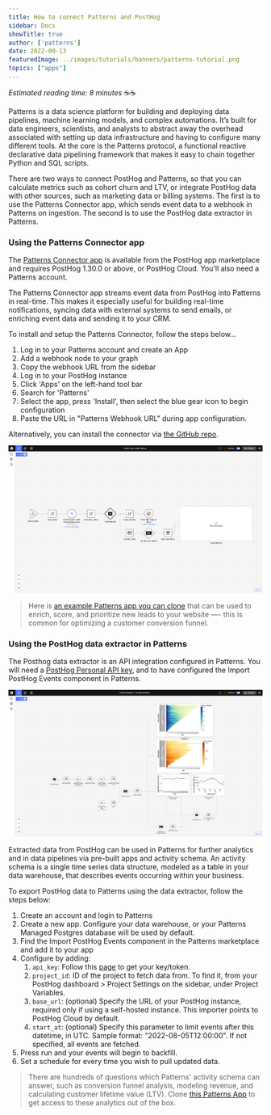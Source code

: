 ```yaml
---
title: How to connect Patterns and PostHog
sidebar: Docs
showTitle: true
author: ['patterns']
date: 2022-09-13
featuredImage: ../images/tutorials/banners/patterns-tutorial.png
topics: ["apps"]
---
```


_Estimated reading time: 8 minutes_ ☕☕

Patterns is a data science platform for building and deploying data pipelines, machine learning models, and complex automations. It’s built for data engineers, scientists, and analysts to abstract away the overhead associated with setting up data infrastructure and having to configure many different tools. At the core is the Patterns protocol, a functional reactive declarative data pipelining framework that makes it easy to chain together Python and SQL scripts.

There are two ways to connect PostHog and Patterns, so that you can calculate metrics such as cohort churn and LTV, or integrate PostHog data with other sources, such as marketing data or billing systems. The first is to use the Patterns Connector app, which sends event data to a webhook in Patterns on ingestion. The second is to use the PostHog data extractor in Patterns. 

### Using the Patterns Connector app

The [Patterns Connector app](/apps/patterns-connector) is available from the PostHog app marketplace and requires PostHog 1.30.0 or above, or PostHog Cloud. You'll also need a Patterns account. 

The Patterns Connector app streams event data from PostHog into Patterns in real-time. This makes it especially useful for building real-time notifications, syncing data with external systems to send emails, or enriching event data and sending it to your CRM.

To install and setup the Patterns Connector, follow the steps below...

1. Log in to your Patterns account and create an App
2. Add a webhook node to your graph
3. Copy the webhook URL from the sidebar
4. Log in to your PostHog instance
5. Click 'Apps' on the left-hand tool bar
6. Search for 'Patterns'
7. Select the app, press 'Install', then select the blue gear icon to begin configuration
8. Paste the URL in "Patterns Webhook URL" during app configuration.

Alternatively, you can install the connector via [the GitHub repo](https://github.com/PostHog/posthog-patterns-app). 

![PostHog and Patterns](../images/docs/apps/patterns/lead-scoring.png)

> Here is [an example Patterns app you can clone](https://studio.patterns.app/graph/o9mtaek8n33qasl1oa3a/nffx8k2ox23r0h5i6f6o/3evx4hiottnqeb0229ig?view=graph) that can be used to enrich, score, and prioritize new leads to your website —- this is common for optimizing a customer conversion funnel. 

### Using the PostHog data extractor in Patterns

The Posthog data extractor is an API integration configured in Patterns. You will need a [PostHog Personal API key](https://posthog.com/docs/api), and to have configured the Import PostHog Events component in Patterns. 

![Patterns activity schema](../images/docs/apps/patterns/activity-schema.png)

Extracted data from PostHog can be used in Patterns for further analytics and in data pipelines via pre-built apps and activity schema. An activity schema is a single time series data structure, modeled as a table in your data warehouse, that describes events occurring within your business.

To export PostHog data to Patterns using the data extractor, follow the steps below:

1. Create an account and login to Patterns 
2. Create a new app. Configure your data warehouse, or your Patterns Managed Postgres database will be used by default. 
3. Find the Import PostHog Events component in the Patterns marketplace and add it to your app
4. Configure by adding:
    1. `api_key`: Follow this [page](https://posthog.com/docs/api#how-to-obtain-a-personal-api-key) to get your key/token.
    2. `project_id`: ID of the project to fetch data from. To find it, from your PostHog dashboard > Project Settings on the sidebar, under Project Variables.
    3. `base_url`: (optional) Specify the URL of your PostHog instance, required only if using a self-hosted instance. This importer points to PostHog Cloud by default.
    4. `start_at`: (optional) Specify this parameter to limit events after this datetime, in UTC. Sample format: "2022-08-05T12:00:00". If not specified, all events are fetched.
5. Press run and your events will begin to backfill. 
6. Set a schedule for every time you wish to pull updated data.

> There are hundreds of  questions which Patterns' activity schema can answer, such as conversion funnel analysis, modeling revenue, and calculating customer lifetime value (LTV).  Clone [this Patterns App](https://studio.patterns.app/graph/o9mtaek8n33qasl1oa3a/y3h6varjgt80sqq907gt/3evx4hiottnqeb0229ig?view=graph&dashboardId=1hx9fc) to get access to these analytics out of the box. 
